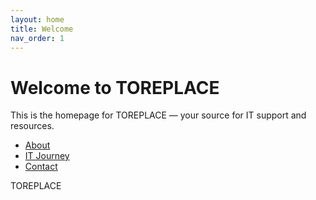 ```yaml
---
layout: home
title: Welcome
nav_order: 1
---
```


# Welcome to TOREPLACE

This is the homepage for TOREPLACE — your source for IT support and resources.

- [About](about.md)
- [IT Journey](it-journey.md)
- [Contact](contact.md)

TOREPLACE